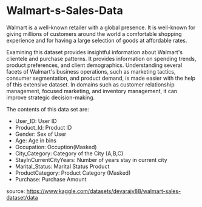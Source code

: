 # Walmart-s-Sales-Data

Walmart is a well-known retailer with a global presence. It is well-known for giving millions of customers around the world a comfortable shopping experience and for having a large selection of goods at affordable rates.

Examining this dataset provides insightful information about Walmart's clientele and purchase patterns. It provides information on spending trends, product preferences, and client demographics. Understanding several facets of Walmart's business operations, such as marketing tactics, consumer segmentation, and product demand, is made easier with the help of this extensive dataset. In domains such as customer relationship management, focused marketing, and inventory management, it can improve strategic decision-making.

The contents of this data set are: 


* User_ID: User ID
* Product_Id: Product ID 
* Gender: Sex of User 
* Age: Age in bins 
* Occupation: Occuption(Masked) 
* City_Category: Category of the City (A,B,C) 
* StayInCurrentCityYears: Number of years stay in current city 
* Marital_Status: Marital Status Product
* ProductCategory: Product Category (Masked)
* Purchase: Purchase Amount

source: https://www.kaggle.com/datasets/devarajv88/walmart-sales-dataset/data
